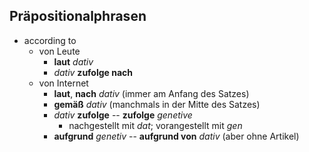 ## Präpositionalphrasen
- according to
	- von Leute
		- **laut** *dativ*
		- *dativ* **zufolge nach**
	- von Internet
		- **laut**, **nach** *dativ* (immer am Anfang des Satzes)
		- **gemäß** *dativ* (manchmals in der Mitte des Satzes)
		- *dativ* **zufolge** -- **zufolge** *genetive* 
			- nachgestellt mit *dat*; vorangestellt mit *gen*
		- **aufgrund** *genetiv* -- **aufgrund von** *dativ* (aber ohne Artikel)


